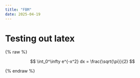 ```yaml
---
title: "FBM"
date: 2025-04-19
---
```


# Testing out latex

{% raw %}

$$
\int_0^\infty e^{-x^2} dx = \frac{\sqrt{\pi}}{2}
$$

{% endraw %}

